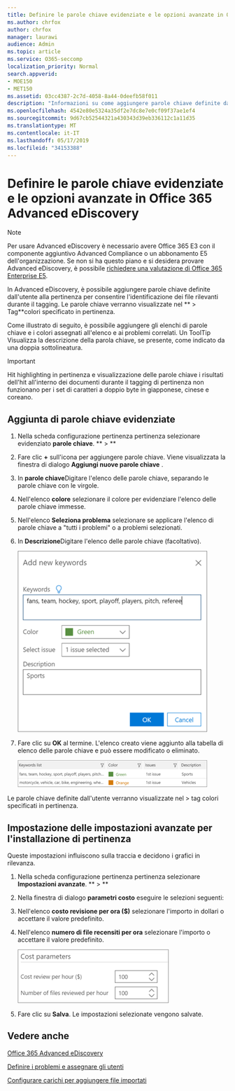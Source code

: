```yaml
---
title: Definire le parole chiave evidenziate e le opzioni avanzate in Office 365 Advanced eDiscovery
ms.author: chrfox
author: chrfox
manager: laurawi
audience: Admin
ms.topic: article
ms.service: O365-seccomp
localization_priority: Normal
search.appverid:
- MOE150
- MET150
ms.assetid: 03cc4387-2c7d-4058-8a44-0deefb58f011
description: "Informazioni su come aggiungere parole chiave definite dall'utente alla pertinenza per identificare i file rilevanti durante il tagging in Office 365 Advanced eDiscovery e per specificare i parametri di costo.  "
ms.openlocfilehash: 4542e80e5324a35df2e7dc8e7e0cf09f37ae1ef4
ms.sourcegitcommit: 9d67cb52544321a430343d39eb336112c1a11d35
ms.translationtype: MT
ms.contentlocale: it-IT
ms.lasthandoff: 05/17/2019
ms.locfileid: "34153388"
---
```

# <a name="define-highlighted-keywords-and-advanced-options-in-office-365-advanced-ediscovery"></a>Definire le parole chiave evidenziate e le opzioni avanzate in Office 365 Advanced eDiscovery

> [!NOTE]
> Per usare Advanced eDiscovery è necessario avere Office 365 E3 con il componente aggiuntivo Advanced Compliance o un abbonamento E5 dell'organizzazione. Se non si ha questo piano e si desidera provare Advanced eDiscovery, è possibile [richiedere una valutazione di Office 365 Enterprise E5](https://go.microsoft.com/fwlink/p/?LinkID=698279). 
  
In Advanced eDiscovery, è possibile aggiungere parole chiave definite dall'utente alla pertinenza per consentire l'identificazione dei file rilevanti durante il tagging. Le parole chiave verranno visualizzate nel ** \> Tag**colori specificato in pertinenza. 
  
Come illustrato di seguito, è possibile aggiungere gli elenchi di parole chiave e i colori assegnati all'elenco e ai problemi correlati. Un ToolTip Visualizza la descrizione della parola chiave, se presente, come indicato da una doppia sottolineatura.
  
> [!IMPORTANT]
> Hit highlighting in pertinenza e visualizzazione delle parole chiave i risultati dell'hit all'interno dei documenti durante il tagging di pertinenza non funzionano per i set di caratteri a doppio byte in giapponese, cinese e coreano. 
  
## <a name="adding-highlighted-keywords"></a>Aggiunta di parole chiave evidenziate

1. Nella scheda configurazione pertinenza pertinenza selezionare evidenziato **parole chiave**. ** \> **
    
2. Fare clic **+** sull'icona per aggiungere parole chiave. Viene visualizzata la finestra di dialogo **Aggiungi nuove parole chiave** . 
    
3. In **parole chiave**Digitare l'elenco delle parole chiave, separando le parole chiave con le virgole. 
    
4. Nell'elenco **colore** selezionare il colore per evidenziare l'elenco delle parole chiave immesse. 
    
5. Nell'elenco **Seleziona problema** selezionare se applicare l'elenco di parole chiave a "tutti i problemi" o a problemi selezionati. 
    
6. In **Descrizione**Digitare l'elenco delle parole chiave (facoltativo).
    
    ![Aggiungere nuove parole chiave](media/1683a71f-0875-48fc-b4ef-01f3b0e8e8e9.png)
  
7. Fare clic su **OK** al termine. L'elenco creato viene aggiunto alla tabella di elenco delle parole chiave e può essere modificato o eliminato. 
    
    ![Elenco di parole chiave per la configurazione di pertinenza](media/a05d5ec0-8bde-470d-97e2-456b169281d6.png)
  
Le parole chiave definite dall'utente verranno visualizzate nel \> tag colori specificati in pertinenza. 
  
## <a name="specifying-relevance-setup-advanced-settings"></a>Impostazione delle impostazioni avanzate per l'installazione di pertinenza

Queste impostazioni influiscono sulla traccia e decidono i grafici in rilevanza.
  
1. Nella scheda configurazione pertinenza pertinenza selezionare **Impostazioni avanzate**. ** \> **
    
2. Nella finestra di dialogo **parametri costo** eseguire le selezioni seguenti: 
    
1. Nell'elenco **costo revisione per ora ($)** selezionare l'importo in dollari o accettare il valore predefinito. 
    
2. Nell'elenco **numero di file recensiti per ora** selezionare l'importo o accettare il valore predefinito. 
    
    ![Parametri relativi al costo della configurazione di pertinenza](media/bab7b5b7-6297-4e7c-b0a6-ba5aa8b21787.png)
  
3. Fare clic su **Salva**. Le impostazioni selezionate vengono salvate.
    
## <a name="see-also"></a>Vedere anche

[Office 365 Advanced eDiscovery](office-365-advanced-ediscovery.md)
  
[Definire i problemi e assegnare gli utenti](define-issues-and-assign-users.md)
  
[Configurare carichi per aggiungere file importati](set-up-loads-to-add-imported-files.md)

